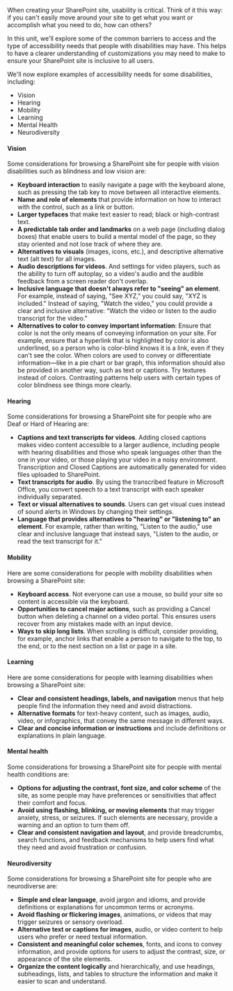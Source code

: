 When creating your SharePoint site, usability is critical. Think of it this way: if you can't easily move around your site to get what you want or accomplish what you need to do, how can others?

In this unit, we'll explore some of the common barriers to access and the type of accessibility needs that people with disabilities may have. This helps to have a clearer understanding of customizations you may need to make to ensure your SharePoint site is inclusive to all users.

We'll now explore examples of accessibility needs for some disabilities, including:

- Vision
- Hearing
- Mobility
- Learning
- Mental Health
- Neurodiversity

#### Vision

Some considerations for browsing a SharePoint site for people with vision disabilities such as blindness and low vision are:

- **Keyboard interaction** to easily navigate a page with the keyboard alone, such as pressing the tab key to move between all interactive elements.
- **Name and role of elements** that provide information on how to interact with the control, such as a link or button.
- **Larger typefaces** that make text easier to read; black or high-contrast text.
- **A predictable tab order and landmarks** on a web page (including dialog boxes) that enable users to build a mental model of the page, so they stay oriented and not lose track of where they are.
- **Alternatives to visuals** (images, icons, etc.), and descriptive alternative text (alt text) for all images.
- **Audio descriptions for videos**. And settings for video players, such as the ability to turn off autoplay, so a video's audio and the audible feedback from a screen reader don't overlap.
- **Inclusive language that doesn't always refer to "seeing" an element**. For example, instead of saying, "See XYZ," you could say, "XYZ is included." Instead of saying, "Watch the video," you could provide a clear and inclusive alternative: "Watch the video or listen to the audio transcript for the video."
- **Alternatives to color to convey important information**: Ensure that color is not the only means of conveying information on your site. For example, ensure that a hyperlink that is highlighted by color is also underlined, so a person who is color-blind knows it is a link, even if they can't see the color. When colors are used to convey or differentiate information—like in a pie chart or bar graph, this information should also be provided in another way, such as text or captions. Try textures instead of colors. Contrasting patterns help users with certain types of color blindness see things more clearly.

#### Hearing

Some considerations for browsing a SharePoint site for people who are Deaf or Hard of Hearing are:

- **Captions and text transcripts for videos**. Adding closed captions makes video content accessible to a larger audience, including people with hearing disabilities and those who speak languages other than the one in your video, or those playing your video in a noisy environment. Transcription and Closed Captions are automatically generated for video files uploaded to SharePoint.
- **Text transcripts for audio**. By using the transcribed feature in Microsoft Office, you convert speech to a text transcript with each speaker individually separated.
- **Text or visual alternatives to sounds**. Users can get visual cues instead of sound alerts in Windows by changing their settings.
- **Language that provides alternatives to "hearing" or "listening to" an element**. For example, rather than writing, "Listen to the audio," use clear and inclusive language that instead says, "Listen to the audio, or read the text transcript for it."

#### Mobility

Here are some considerations for people with mobility disabilities when browsing a SharePoint site:

- **Keyboard access**. Not everyone can use a mouse, so build your site so content is accessible via the keyboard.
- **Opportunities to cancel major actions**, such as providing a Cancel button when deleting a channel on a video portal. This ensures users recover from any mistakes made with an input device.
- **Ways to skip long lists**. When scrolling is difficult, consider providing, for example, anchor links that enable a person to navigate to the top, to the end, or to the next section on a list or page in a site.

#### Learning

Here are some considerations for people with learning disabilities when browsing a SharePoint site:

- **Clear and consistent headings, labels, and navigation** menus that help people find the information they need and avoid distractions.
- **Alternative formats** for text-heavy content, such as images, audio, video, or infographics, that convey the same message in different ways.
- **Clear and concise information or instructions** and include definitions or explanations in plain language.

#### Mental health

Some considerations for browsing a SharePoint site for people with mental health conditions are:

- **Options for adjusting the contrast, font size, and color scheme** of the site, as some people may have preferences or sensitivities that affect their comfort and focus.
- **Avoid using flashing, blinking, or moving elements** that may trigger anxiety, stress, or seizures. If such elements are necessary, provide a warning and an option to turn them off.
- **Clear and consistent navigation and layout**, and provide breadcrumbs, search functions, and feedback mechanisms to help users find what they need and avoid frustration or confusion.

#### Neurodiversity

Some considerations for browsing a SharePoint site for people who are neurodiverse are:

- **Simple and clear language**, avoid jargon and idioms, and provide definitions or explanations for uncommon terms or acronyms.
- **Avoid flashing or flickering images**, animations, or videos that may trigger seizures or sensory overload.
- **Alternative text or captions for images**, audio, or video content to help users who prefer or need textual information.
- **Consistent and meaningful color schemes**, fonts, and icons to convey information, and provide options for users to adjust the contrast, size, or appearance of the site elements.
- **Organize the content logically** and hierarchically, and use headings, subheadings, lists, and tables to structure the information and make it easier to scan and understand.
